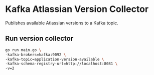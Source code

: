# Kafka Atlassian Version Collector

Publishes available Atlassian versions to a Kafka topic.

## Run version collector

```bash
go run main.go \
-kafka-brokers=kafka:9092 \
-kafka-topic=application-version-available \
-kafka-schema-registry-url=http://localhost:8081 \
-v=2
```
